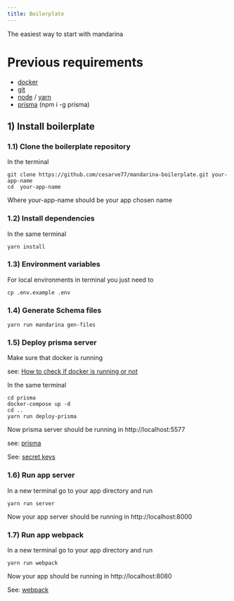 ```yaml
---
title: Boilerplate
---
```


The easiest way to start with mandarina

# Previous requirements
    
* [docker](https://docs.docker.com/install/)
* [git](https://git-scm.com/book/en/v2/Getting-Started-Installing-Git)
* [node](https://nodejs.org/es/) / [yarn](https://yarnpkg.com/lang/en/docs/install)
* [prisma](https://www.prisma.io/) (npm i -g prisma)


## 1) Install boilerplate 

### 1.1) Clone the boilerplate repository

In the terminal 
```console
git clone https://github.com/cesarve77/mandarina-boilerplate.git your-app-name
cd  your-app-name
```
Where your-app-name should be your app chosen name

### 1.2) Install dependencies

In the same terminal 
```console
yarn install
```

### 1.3) Environment variables

For local environments in terminal you just need to
```console
cp .env.example .env
```
### 1.4) Generate Schema files

```console
yarn run mandarina gen-files
 ```

### 1.5) Deploy prisma server


Make sure that docker is running

see: [How to check if docker is running or not](https://stackoverflow.com/questions/43721513/how-to-check-if-docker-is-running-or-not/43723174)

In the same terminal 
```console
cd prisma
docker-compose up -d
cd ..
yarn run deploy-prisma
```
Now prisma server should be running in http://localhost:5577

see: [prisma](https://www.prisma.io/docs/run-prisma-server/) 


See: [secret keys](http://travistidwell.com/blog/2013/09/06/an-online-rsa-public-and-private-key-generator/)

### 1.6) Run app server
In a new terminal go to your app directory and run
```console
yarn run server
```
Now your app server should be running in http://localhost:8000 


### 1.7) Run app webpack
In a new terminal go to your app directory and run
```console
yarn run webpack
```
Now your app  should be running in http://localhost:8080 

See: [webpack](https://webpack.js.org/)
